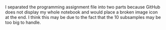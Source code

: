 I separated the programming assignment file into two parts because GitHub does not display my whole notebook and would place a broken image icon at the end. I think this may be due to the fact that the 10 subsamples may be too big to handle.